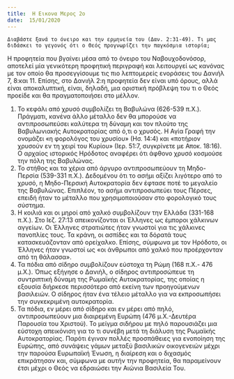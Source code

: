```yaml
---
title:  Η Εικονα Μερος 2ο
date:  15/01/2020
---
```


`Διαβάστε ξανά το όνειρο και την ερμηνεία του (Δαν. 2:31-49). Τι μας διδάσκει το γεγονός ότι ο Θεός προγνωρίζει την παγκόσμια ιστορία;`

Η προφητεία που βγαίνει μέσα από το όνειρο του Ναβουχοδονόσορ, αποτελεί μία γενικότερη προφητική περιγραφή και λειτουργεί ως κανόνας με τον οποίο θα προσεγγίσουμε τις πιο λεπτομερείς ενοράσεις του Δανιήλ 7, 8:και 11. Επίσης, στο Δανιήλ 2:η προφητεία δεν είναι υπό όρους, αλλά είναι αποκαλυπτική, είναι, δηλαδή, μια οριστική πρόβλεψη του τι ο Θεός προείδε και θα πραγματοποιήσει στο μέλλον.

1. Το κεφάλι από χρυσό συμβολίζει τη Βαβυλώνα (626-539 π.Χ.). Πράγματι, κανένα άλλο μέταλλο δεν θα μπορούσε να αντιπροσωπεύσει καλύτερα τη δύναμη και τον πλούτο της Βαβυλωνιακής Αυτοκρατορίας από ό,τι ο χρυσός. Η Αγία Γραφή την ονομάζει «η φορολόγος του χρυσίου» (Ησ. 14:4) και «ποτήριον χρυσούν εν τη χειρί του Κυρίου» (Ιερ. 51:7, συγκρίνετε με Αποκ. 18:16). Ο αρχαίος ιστορικός Ηρόδοτος αναφέρει ότι άφθονο χρυσό κοσμούσε την πόλη της Βαβυλώνας.
2. Το στήθος και τα χέρια από άργυρο αντιπροσωπεύουν τη Μηδο-Περσία (539-331 π.Χ.). Δεδομένου ότι το ασήμι αξίζει λιγότερο από το χρυσό, η Μηδο-Περσική Αυτοκρατορία δεν έφτασε ποτέ το μεγαλείο της Βαβυλώνας. Επιπλέον, το ασήμι αντιπροσωπεύει τους Πέρσες, επειδή ήταν το μέταλλο που χρησιμοποιούσαν στο φορολογικό τους σύστημα.
3. Η κοιλιά και οι μηροί από χαλκό συμβολίζουν την Ελλάδα (331-168 π.Χ.). Στο Ιεζ. 27:13 απεικονίζονται οι Έλληνες ως έμποροι χάλκινων αγγείων. Οι Έλληνες στρατιώτες ήταν γνωστοί για τις χάλκινες πανοπλίες τους. Τα κράνη, οι ασπίδες και τα δόρατά τους κατασκευάζονταν από ορείχαλκο. Επίσης, σύμφωνα με τον Ηρόδοτο, οι Έλληνες ήταν γνωστοί ως «οι άνθρωποι από χαλκό που προέρχονταν από τη θάλασσα».
4. Τα πόδια από σίδηρο συμβολίζουν εύστοχα τη Ρώμη (168 π.Χ.- 476 μ.Χ.). Όπως εξήγησε ο Δανιήλ, ο σίδηρος αντιπροσώπευε τη συντριπτική δύναμη της Ρωμαϊκής Αυτοκρατορίας, της οποίας η εξουσία διήρκεσε περισσότερο από εκείνη των προηγούμενων βασιλειών. Ο σίδηρος ήταν ένα τέλειο μέταλλο για να εκπροσωπήσει την συγκεκριμένη αυτοκρατορία.
5. Τα πόδια, εν μέρει από σίδηρο και εν μέρει από πηλό, αντιπροσωπεύουν μια διαιρεμένη Ευρώπη (476 μ.Χ.-Δευτέρα Παρουσία του Χριστού). Το μείγμα σιδήρου με πηλό παρουσιάζει μια εύστοχη απεικόνιση για το τι συνέβη μετά τη διάλυση της Ρωμαϊκής Αυτοκρατορίας. Παρότι έγιναν πολλές προσπάθειες για ενοποίηση της Ευρώπης, από συνάψεις γάμων μεταξύ βασιλικών οικογενειών μέχρι την παρούσα Ευρωπαϊκή Ένωση, η διαίρεση και ο διχασμός επικράτησαν και, σύμφωνα με αυτήν την προφητεία, θα παραμείνουν έτσι μέχρι ο Θεός να εδραιώσει την Αιώνια Βασιλεία Του.